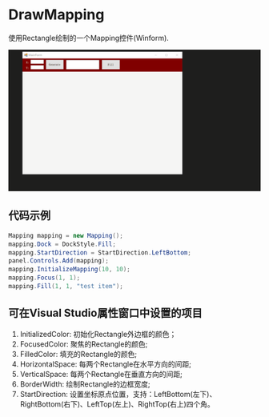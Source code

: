 ﻿# DrawMapping
使用Rectangle绘制的一个Mapping控件(Winform).

![示例](./ScreenRecord.gif)

## 代码示例
```csharp
Mapping mapping = new Mapping();
mapping.Dock = DockStyle.Fill;
mapping.StartDirection = StartDirection.LeftBottom;
panel.Controls.Add(mapping);
mapping.InitializeMapping(10, 10);
mapping.Focus(1, 1);
mapping.Fill(1, 1, "test item");
```

## 可在Visual Studio属性窗口中设置的项目
1. InitializedColor: 初始化Rectangle外边框的颜色；
2. FocusedColor: 聚焦的Rectangle的颜色;
3. FilledColor: 填充的Rectangle的颜色;
4. HorizontalSpace: 每两个Rectangle在水平方向的间距;
5. VerticalSpace: 每两个Rectangle在垂直方向的间距;
6. BorderWidth: 绘制Rectangle的边框宽度;
7. StartDirection: 设置坐标原点位置，支持：LeftBottom(左下)、RightBottom(右下)、LeftTop(左上)、RightTop(右上)四个角。